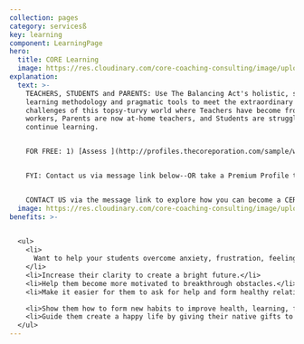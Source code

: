 ```yaml
---
collection: pages
category: servicesß
key: learning
component: LearningPage
hero:
  title: CORE Learning
  image: https://res.cloudinary.com/core-coaching-consulting/image/upload/v1596493058/pexels-pixabay-161154_uftaqi.jpg
explanation:
  text: >-
    TEACHERS, STUDENTS and PARENTS: Use The Balancing Act's holistic, systemic
    learning methodology and pragmatic tools to meet the extraordinary
    challenges of this topsy-turvy world where Teachers have become front-line
    workers, Parents are now at-home teachers, and Students are struggling to
    continue learning. 


    FOR FREE: 1) [Assess ](http://profiles.thecoreporation.com/sample/welcome)your major stress strength & weakness; 2) Special Learning report; 3) SOS: Switch Off Stress App; 4) Videos.  


    FYI: Contact us via message link below--OR take a Premium Profile to get a full report on your strengths and weaknesses...attend one of our special seminars for adults in transition...or sign up for our life-changing implementation program. 


    CONTACT US via the message link to explore how you can become a CERTIFIED TEACHER who enriches your students with TBA programs such as The Compass Course and other Core Learning programs.
  image: https://res.cloudinary.com/core-coaching-consulting/image/upload/v1600804117/abdelkader-ft-CcZzQcYGYC4-unsplash_jvaahu.jpg
benefits: >-
  

  <ul>
    <li>
      Want to help your students overcome anxiety, frustration, feeling stuck.
    </li>
    <li>Increase their clarity to create a bright future.</li>
    <li>Help them become more motivated to breakthrough obstacles.</li>
    <li>Make it easier for them to ask for help and form healthy relationships.</li>

    <li>Show them how to form new habits to improve health, learning, finances.</li>
    <li>Guide them create a happy life by giving their native gifts to the world.</li>
  </ul>
---
```

